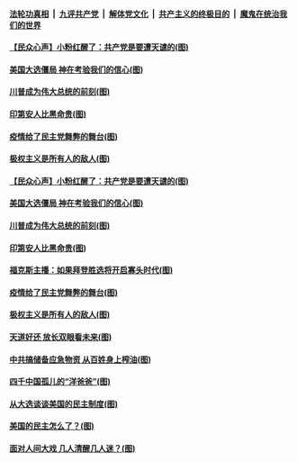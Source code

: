 ####  [法轮功真相](../../../../basic/blob/master/README.md?t=11082231) &nbsp;|&nbsp; [九评共产党](../../../../9ping.md/blob/master/README.md?t=11082231) &nbsp;|&nbsp; [解体党文化](../../../../jtdwh.md/blob/master/README.md?t=11082231)  &nbsp;|&nbsp; [共产主义的终极目的](../../../../gczydzjmd.md/blob/master/README.md?t=11082231) &nbsp;|&nbsp; [魔鬼在统治我们的世界](../../../../mgztzwmdsj.md/blob/master/README.md?t=11082231) 

#### [【民众心声】小粉红醒了：共产党是要遭天谴的(图)](../pages/p4/951468.md?t=11082231) 

#### [美国大选僵局 神在考验我们的信心(图)](../pages/p4/951824.md?t=11082231) 

#### [川普成为伟大总统的前刻(图)](../pages/p4/951784.md?t=11082231) 

#### [印第安人比黑命贵(图)](../pages/p4/951811.md?t=11082231) 

#### [疫情给了民主党舞弊的舞台(图)](../pages/p4/951820.md?t=11082231) 

#### [极权主义是所有人的敌人(图)](../pages/p4/951725.md?t=11082231) 


#### [【民众心声】小粉红醒了：共产党是要遭天谴的(图)](../pages/p4/951468.md?t=11082231) 

#### [美国大选僵局 神在考验我们的信心(图)](../pages/p4/951824.md?t=11082231) 

#### [川普成为伟大总统的前刻(图)](../pages/p4/951784.md?t=11082231) 

#### [印第安人比黑命贵(图)](../pages/p4/951811.md?t=11082231) 

#### [福克斯主播：如果拜登胜选将开启寡头时代(图)](../pages/p4/951813.md?t=11082231) 

#### [疫情给了民主党舞弊的舞台(图)](../pages/p4/951820.md?t=11082231) 



#### [极权主义是所有人的敌人(图)](../pages/p4/951725.md?t=11082231) 

#### [天道好还 放长双眼看未来(图)](../pages/p4/951718.md?t=11082231) 

#### [中共搞储备应急物资 从百姓身上榨油(图)](../pages/p4/951723.md?t=11082231) 

#### [四千中国孤儿的“洋爸爸”(图)](../pages/p4/951720.md?t=11082231) 

#### [从大选谈谈美国的民主制度(图)](../pages/p4/951715.md?t=11082231) 

#### [美国的民主怎么了？(图)](../pages/p4/951716.md?t=11082231) 


#### [面对人间大戏 几人清醒几人迷？(图)](../pages/p4/951700.md?t=11082231) 




